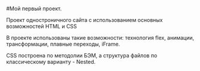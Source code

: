 #Мой первый проект.

Проект одностроничного сайта с использованием основных возможностей HTML и CSS

В проекте использованы такие возможности:
    технология flex,
    анимации,
    трансформации,
    плавные переходы,
    iFrame.

CSS построена по методолии БЭМ, а структура файлов по классическому варианту - Nested.